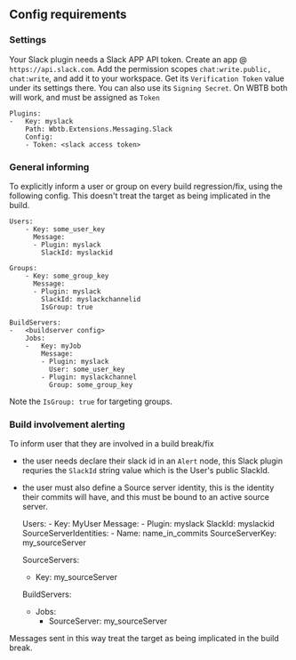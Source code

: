 ## Config requirements

### Settings

Your Slack plugin needs a Slack APP API token. Create an app @ `https://api.slack.com`. Add the permission scopes `chat:write.public, chat:write`, and add it to your workspace. Get its `Verification Token` value under its settings there. You can also use its `Signing Secret`. On WBTB both will work, and must be assigned as `Token`

    Plugins: 
    -   Key: myslack
        Path: Wbtb.Extensions.Messaging.Slack
        Config:
        - Token: <slack access token>



### General informing

To explicitly inform a user or group on every build regression/fix, using the following config. This doesn't treat the target as being implicated in the build.

    Users:
        - Key: some_user_key
          Message:
          - Plugin: myslack
            SlackId: myslackid

    Groups:
        - Key: some_group_key
          Message:
          - Plugin: myslack
            SlackId: myslackchannelid
            IsGroup: true

    BuildServers:
    -   <buildserver config>
        Jobs:
        -   Key: myJob
            Message:
            - Plugin: myslack
              User: some_user_key
            - Plugin: myslackchannel
              Group: some_group_key

Note the `IsGroup: true` for targeting groups. 

### Build involvement alerting

To inform user that they are involved in a build break/fix

- the user needs declare their slack id in an `Alert` node, this Slack plugin requries the `SlackId` string value which is the User's public SlackId.
- the user must also define a Source server identity, this is the identity their commits will have, and this must be bound to an active source server.

    Users:
      - Key: MyUser
        Message:
        - Plugin: myslack
          SlackId: myslackid
        SourceServerIdentities:
        - Name: name_in_commits
          SourceServerKey: my_sourceServer

    SourceServers:
    -   Key: my_sourceServer

    BuildServers:
    -   Jobs:
        -   SourceServer: my_sourceServer


Messages sent in this way treat the target as being implicated in the build break.
